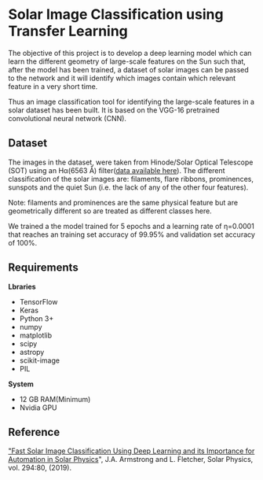 # Solar Image Classification using Transfer Learning 

The objective of this project is to develop a deep learning model which can learn the different geometry of large-scale features on the Sun such that, after the model has been trained, a dataset of solar images can be passed to the network and it will identify which images contain which relevant feature in a very short time. 

Thus an image classification tool for identifying the large-scale features in a solar dataset has been built. It is based on the VGG-16 pretrained convolutional neural network (CNN).

## Dataset
The images in the dataset, were taken from Hinode/Solar Optical Telescope (SOT) using an Hα(6563 Å) filter([data available here](https://github.com/rhero12/Slic/releases/tag/1.1.1)). The different classification of the solar images are: filaments, flare ribbons, prominences, sunspots and the quiet Sun (i.e. the lack of any of the other four features).

Note: filaments and prominences are the same physical feature but are geometrically different so are treated as different classes here.

We trained a the model trained for 5 epochs and a learning rate of η=0.0001 that reaches an training set accuracy of 99.95% and validation set accuracy of 100%.

## Requirements
**Lbraries**
- TensorFlow
- Keras
- Python 3+
- numpy
- matplotlib
- scipy
- astropy
- scikit-image
- PIL

**System**
- 12 GB RAM(Minimum)
- Nvidia GPU


## Reference
["Fast Solar Image Classification Using Deep Learning and its Importance for Automation in Solar Physics](https://link.springer.com/article/10.1007/s11207-019-1473-z)", J.A. Armstrong and L. Fletcher, Solar Physics, vol. 294:80, (2019).
